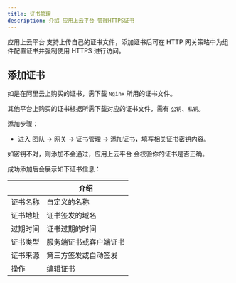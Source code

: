 ```yaml
---
title: 证书管理
description: 介绍 应用上云平台 管理HTTPS证书
---
```


应用上云平台 支持上传自己的证书文件，添加证书后可在 HTTP 网关策略中为组件配置证书并强制使用 HTTPS 进行访问。

## 添加证书

如是在阿里云上购买的证书，需下载 `Nginx` 所用的证书文件。

其他平台上购买的证书根据所需下载对应的证书文件，需有 `公钥`、`私钥`。

添加步骤：

* 进入 团队 -> 网关 -> 证书管理 -> 添加证书，填写相关证书密钥内容。

如密钥不对，则添加不会通过，应用上云平台 会校验你的证书是否正确。

成功添加后会展示如下证书信息：

|          | 介绍                   |
| -------- | ---------------------- |
| 证书名称 | 自定义的名称           |
| 证书地址 | 证书签发的域名         |
| 过期时间 | 证书过期的时间         |
| 证书类型 | 服务端证书或客户端证书 |
| 证书来源 | 第三方签发或自动签发   |
| 操作     | 编辑证书               |
